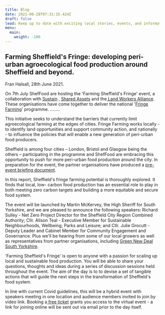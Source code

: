 ```yaml
---
title: Blog
date: 2021-06-28T07:31:15.424Z
draft: false
lead: Keep up to date with exciting local stories, events, and information.
menu:
  main:
    weight: -100
---
```

## **Farming Sheffield's Fringe:**  developing peri-urban agroecological food production around Sheffield and beyond.

Fran Halsall, 28th June 2021. 

On 7th July ShefFood are hosting the 'Farming Sheffield's Fringe' event, a collaboration with
[Sustain](https://www.sustainweb.org/) , [Shared Assets](https://sharedassets.org.uk/) and the[ Land Workers Alliance](http://landworkersalliance.org.uk/). These organisations have come
together to deliver the national '[Fringe Farming](https://www.sustainweb.org/foodandfarmingpolicy/fringe-farming-peri-urban-food-growing/)' programme. ........

This initiative seeks to understand the barriers that currently limit agroecological farming at the edges of cities. Fringe Farming works locally - to identify land opportunities and support community action, and nationally - to influence the policies that will enable a new generation of peri-urban food producers.

Sheffield is among four cities – London, Bristol and Glasgow being the others – participating in
the programme and ShefFood are embracing this opportunity to push for more peri-urban food
production around the city. In preparation for the event, the partner organisations have
produced a [pre-event briefing document](https://drive.google.com/file/d/1tMDC8buXA2jWFHixg2Ibp6LR3ZVC0P8s/view?usp=sharing).

In this report, Sheffield's fringe farming potential is thoroughly explored. It finds that local, low-
carbon food production has an essential role to play in both meeting zero carbon targets and building a more equitable and secure food system.

The event will be launched by Martin McKervey, the High Sheriff for South Yorkshire, and we
are pleased to announce the following speakers: Richard Sulley - Net Zero Project Director for
the Sheffield City Region Combined Authority; Cllr. Alison Teal - Executive Member for
Sustainable Neighbourhoods, Wellbeing, Parks and Leisure; and Cllr. Julie Grocutt - Deputy
Leader and Cabinet Member for Community Engagement and Governance. Plus we'll be
hearing from some of our local growers as well as representatives from partner organisations,
including [Green New Deal South Yorkshire](https://www.sheffieldclimatealliance.net/gndsy).

'Farming Sheffield's Fringe' is open to anyone with a passion for scaling up local and
sustainable food production. You will be able to share your questions, thoughts and ideas
during a series of discussion sessions held throughout the event. The aim of the day is to to
devise a set of tangible actions that will guide the next steps in the transformation of Sheffield's
food system.

In line with current Covid guidelines, this will be a hybrid event with speakers meeting in one
location and audience members invited to join by video link. Booking a[ free ticket](https://www.eventbrite.co.uk/e/farming-sheffields-fringe-tickets-156675162629) grants you
access to the virtual event - a link for joining online will be sent out via email prior to the day
itself.